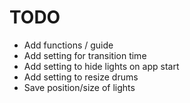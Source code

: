 # TODO

- Add functions / guide
- Add setting for transition time
- Add setting to hide lights on app start
- Add setting to resize drums
- Save position/size of lights
